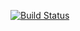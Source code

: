 [![Build Status](https://github.com/EgorTM1/ahj_events/actions/workflows/web.yml/badge.svg)](https://github.com/EgorTM1/ahj_events/actions)
